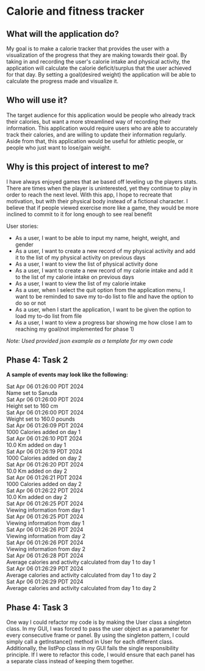 # Calorie and fitness tracker

## What will the application do? 

My goal is to make a calorie tracker that provides the user with a visualization of the progress that they are making towards their goal.
By taking in and recording the user's calorie intake and physical activity, the application will calculate the calorie deficit/surplus that the user achieved for that day.
By setting a goal(desired weight) the application will be able to calculate the progress made and visualize it. 

## Who will use it? 

The target audience for this application would be people who already track their calories, but want a more streamlined way of recording their information. 
This application would require users who are able to accurately track their calories, and are willing to update their information regularly. 
Aside from that, this application would be useful for athletic people, or people who just want to lose/gain weight.

## Why is this project of interest to me? 

I have always enjoyed games that ae based off leveling up the players stats.
There are times when the player is uninterested, yet they continue to play in order to reach the next level.
With this app, I hope to recreate that motivation, but with their physical body instead of a fictional character. 
I believe that if people viewed exercise more like a game, they would be more inclined to commit to it for long enough to see real benefit


User stories:
- As a user, I want to be able to input my name, height, weight, and gender
- As a user, I want to create a new record of my physical activity and add it to the list of my physical activity on previous days
- As a user, I want to view the list of physical activity done 
- As a user, I want to create a new record of my calorie intake and add it to the list of my calorie intake on previous days
- As a user, I want to view the list of my calorie intake
- As a user, when I select the quit option from the application menu, I want to be reminded to save my to-do list to file and have the option to do so or not
- As a user, when I start the application, I want to be given the option to load my to-do list from file
- As a user, I want to view a progress bar showing me how close I am to reaching my goal(not implemented for phase 1)


*Note: Used provided json example as a template for my own code*

## Phase 4: Task 2
**A sample of events may look like the following:**

Sat Apr 06 01:26:00 PDT 2024  
Name set to Sanuda  
Sat Apr 06 01:26:00 PDT 2024  
Height set to 160 cm  
Sat Apr 06 01:26:00 PDT 2024  
Weight set to 160.0 pounds  
Sat Apr 06 01:26:09 PDT 2024  
1000 Calories added on day 1  
Sat Apr 06 01:26:10 PDT 2024  
10.0 Km added on day 1  
Sat Apr 06 01:26:19 PDT 2024  
1000 Calories added on day 2  
Sat Apr 06 01:26:20 PDT 2024  
10.0 Km added on day 2  
Sat Apr 06 01:26:21 PDT 2024  
1000 Calories added on day 2  
Sat Apr 06 01:26:22 PDT 2024  
10.0 Km added on day 2  
Sat Apr 06 01:26:25 PDT 2024  
Viewing information from day 1  
Sat Apr 06 01:26:25 PDT 2024  
Viewing information from day 1  
Sat Apr 06 01:26:26 PDT 2024  
Viewing information from day 2  
Sat Apr 06 01:26:26 PDT 2024  
Viewing information from day 2  
Sat Apr 06 01:26:28 PDT 2024  
Average calories and activity calculated from day 1 to day 1  
Sat Apr 06 01:26:29 PDT 2024  
Average calories and activity calculated from day 1 to day 2  
Sat Apr 06 01:26:29 PDT 2024  
Average calories and activity calculated from day 1 to day 2  


## Phase 4: Task 3

One way I could refactor my code is by making the User class a singleton class. 
In my GUI, I was forced to pass the user object as a parameter for every consecutive frame or panel. 
By using the singleton pattern, I could simply call a getInstance() method in User for each different class. 
Additionally, the listPop class in my GUI fails the single responsibility principle. 
If I were to refactor this code, I would ensure that each panel has a separate class instead of keeping them together.

